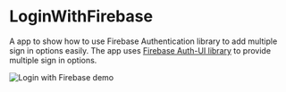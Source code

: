 # LoginWithFirebase
A app to show how to use Firebase Authentication library to add multiple sign in options easily. The app uses [Firebase Auth-UI library](https://firebase.google.com/docs/auth/android/firebaseui?authuser=0) to provide multiple sign in options.

![Login with Firebase demo](demos/login-with-firebase-demo.gif)
